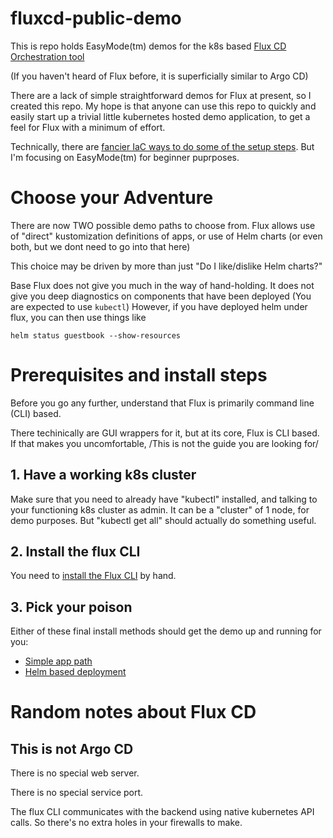# fluxcd-public-demo

This is repo holds EasyMode(tm) demos for the k8s based [Flux CD Orchestration tool](https://fluxcd.io/)

(If you haven't heard of Flux before, it is superficially similar to Argo CD)

There are a lack of simple straightforward demos for Flux at present, so I created this repo.
My hope is that anyone can use this repo to quickly and easily start up a trivial little
kubernetes hosted demo application, to get a feel for Flux with a minimum of effort.

Technically, there are [fancier IaC ways to do some of the setup steps](https://registry.terraform.io/providers/fluxcd/flux/latest).
But I'm focusing on EasyMode(tm) for beginner puprposes.

# Choose your Adventure

There are now TWO possible demo paths to choose from.
Flux allows use of "direct" kustomization definitions of apps, or use of Helm charts
(or even both, but we dont need to go into that here)

This choice may be driven by more than just "Do I like/dislike Helm charts?"

Base Flux does not give you much in the way of hand-holding. It does not give you deep diagnostics on 
components that have been deployed (You are expected to use `kubectl`)
However, if you have deployed helm under flux, you can then use things like

    helm status guestbook --show-resources


# Prerequisites and install steps

Before you go any further, understand that Flux is primarily command line (CLI) based.

There techinically are GUI wrappers for it, but at its core, Flux is CLI based. 
If that makes you uncomfortable, /This is not the guide you are looking for/

## 1. Have a working k8s cluster

Make sure that you need to already have "kubectl" installed, and talking to your functioning k8s cluster as admin.
It can be a "cluster" of 1 node, for demo purposes. But "kubectl get all" should actually do something useful.

## 2. Install the flux CLI

You need to [install the Flux CLI](https://fluxcd.io/flux/installation/#install-the-flux-cli) by hand.

## 3. Pick your poison

Either of these final install methods should get the demo up and running for you:

* [Simple app path](clusters/ppbrown-demo/README.md)
* [Helm based deployment](helmbased/README.md)



# Random notes about Flux CD

##  This is not Argo CD

There is no special web server.

There is no special service port.

The flux CLI communicates with the backend using native kubernetes API calls. So there's no extra holes in your firewalls to make.

